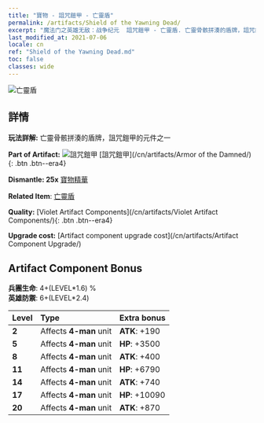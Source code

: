 ```yaml
---
title: "寶物 - 詛咒鎧甲 - 亡靈盾"
permalink: /artifacts/Shield of the Yawning Dead/
excerpt: "魔法门之英雄无敌：战争纪元  詛咒鎧甲 - 亡靈盾. 亡靈骨骸拼湊的盾牌，詛咒鎧甲的元件之一"
last_modified_at: 2021-07-06
locale: cn
ref: "Shield of the Yawning Dead.md"
toc: false
classes: wide
---
```


 ![亡靈盾](/images/t/artifact_40302.png)



## 詳情

 **玩法詳解:** 亡靈骨骸拼湊的盾牌，詛咒鎧甲的元件之一

 **Part of Artifact:** ![詛咒鎧甲](/images/t/icon_artifact_30.png) [詛咒鎧甲](/cn/artifacts/Armor of the Damned/){: .btn .btn--era4}

 **Dismantle: 25x** [寶物精華](/cn/Items/con_905/)

 **Related Item**: [亡靈盾](/cn/Items/art_122/)

 **Quality:** [Violet Artifact Components](/cn/artifacts/Violet Artifact Components/){: .btn .btn--era4}

 **Upgrade cost:** [Artifact component upgrade cost](/cn/artifacts/Artifact Component Upgrade/)

## Artifact Component Bonus

  **兵團生命**: 4+(LEVEL\*1.6) %<br/>**英雄防禦**: 6+(LEVEL\*2.4)

  |  Level  | Type |    Extra bonus  | 
  |:--------|:-----|:----------------| 
  | **2** | Affects **4-man** unit | **ATK**: +190 | 
  | **5** | Affects **4-man** unit | **HP**: +3500 | 
  | **8** | Affects **4-man** unit | **ATK**: +400 | 
  | **11** | Affects **4-man** unit | **HP**: +6790 | 
  | **14** | Affects **4-man** unit | **ATK**: +740 | 
  | **17** | Affects **4-man** unit | **HP**: +10090 | 
  | **20** | Affects **4-man** unit | **ATK**: +870 | 

